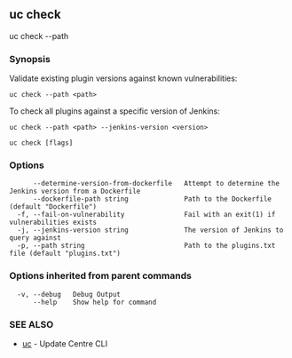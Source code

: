 ## uc check

uc check --path <path>

### Synopsis

Validate existing plugin versions against known vulnerabilities:

    uc check --path <path>

To check all plugins against a specific version of Jenkins:

    uc check --path <path> --jenkins-version <version>


```
uc check [flags]
```

### Options

```
      --determine-version-from-dockerfile   Attempt to determine the Jenkins version from a Dockerfile
      --dockerfile-path string              Path to the Dockerfile (default "Dockerfile")
  -f, --fail-on-vulnerability               Fail with an exit(1) if vulnerabilities exists
  -j, --jenkins-version string              The version of Jenkins to query against
  -p, --path string                         Path to the plugins.txt file (default "plugins.txt")
```

### Options inherited from parent commands

```
  -v, --debug   Debug Output
      --help    Show help for command
```

### SEE ALSO

* [uc](uc.md)	 - Update Centre CLI

